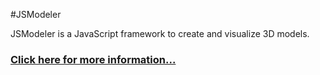 #JSModeler

JSModeler is a JavaScript framework to create and visualize 3D models.

### [Click here for more information...](https://github.com/kovacsv/JSModeler/wiki")
